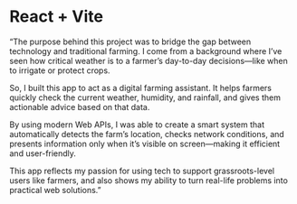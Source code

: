 # React + Vite

“The purpose behind this project was to bridge the gap between technology and traditional farming. I come from a background where I’ve seen how critical weather is to a farmer’s day-to-day decisions—like when to irrigate or protect crops.

So, I built this app to act as a digital farming assistant. It helps farmers quickly check the current weather, humidity, and rainfall, and gives them actionable advice based on that data.

By using modern Web APIs, I was able to create a smart system that automatically detects the farm’s location, checks network conditions, and presents information only when it’s visible on screen—making it efficient and user-friendly.

This app reflects my passion for using tech to support grassroots-level users like farmers, and also shows my ability to turn real-life problems into practical web solutions.”
 
